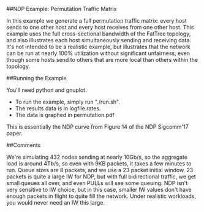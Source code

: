 ##NDP Example: Permutation Traffic Matrix

In this example we generate a full permutation traffic matrix: every
host sends to one other host and every host receives from one other
host.  This example uses the full cross-sectional bandwidth of the
FatTree topology, and also illustrates each host simultaneously
sending and receiving data.  It's not intended to be a realistic
example, but illustrates that the network can be run at nearly 100%
utilization without significant unfairness, even though some hosts
send to others that are more local than others within the topology.

##Running the Example

You'll need python and gnuplot.

* To run the example, simply run "./run.sh".
* The results data is in logfile.rates.
* The data is graphed in permutation.pdf

This is essentially the NDP curve from Figure 14 of the NDP Sigcomm'17
paper.

##Comments

We're simulating 432 nodes sending at nearly 10Gb/s, so the aggregate
load is around 4Tb/s, so even with 9KB packets, it takes a few minutes
to run.  Queue sizes are 8 packets, and we use a 23 packet initial
window.  23 packets is quite a large IW for NDP, but with full
bidirectional traffic, we get small queues all over, and even PULLs
will see some queuing.  NDP isn't very sensitive to IW choice, but in
this case, smaller IW values don't have enough packets in flight to
quite fill the network.  Under realistic workloads, you would never need an
IW this large.

